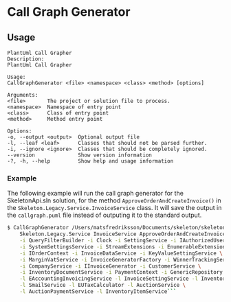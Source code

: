 # Call Graph Generator

## Usage
```
PlantUml Call Grapher
Description:
PlantUml Call Grapher

Usage:
CallGraphGenerator <file> <namespace> <class> <method> [options]

Arguments:
<file>       The project or solution file to process.
<namespace>  Namespace of entry point
<class>      Class of entry point
<method>     Method entry point

Options:
-o, --output <output>  Optional output file
-l, --leaf <leaf>      Classes that should not be parsed further.
-i, --ignore <ignore>  Classes that should be completely ignored.
--version              Show version information
-?, -h, --help         Show help and usage information
```

### Example
The following example will run the call graph generator for the SkeletonApi.sln solution, 
for the method `ApproveOrderAndCreateInvoice()` in the `Skeleton.Legacy.Service.InvoiceService` class.
It will save the output in the `callgraph.puml` file instead of outputing it to the standard output.

```sh
$ CallGraphGenerator /Users/matsfredriksson/Documents/skeleton/skeleton-api/SkeletonApi.sln \
    Skeleton.Legacy.Service InvoiceService ApproveOrderAndCreateInvoice --output callgraph.puml \
    -i QueryFilterBuilder -i Clock -i SettingService -i IAuthorizedUserService \
    -i SystemSettingsService -i StreamExtensions -i EnumerableExtensions \
    -i IOrderContext -i InvoiceDataService -i KeyValueSettingService \
    -i MarginVatService -i InvoiceGeneratorFactory -i WinnerTrackingService \
    -i CompanyService -i IInvoiceGenerator -i CustomerService \
    -i InventoryDocumentService -i PaymentContext -i GenericRepository \
    -l EAccountingInvoicingService -l InvoiceSettingService -l InventoryDocumentService \
    -l SmailService -l EUTaxCalculator -l AuctionService \
    -l AuctionPaymentService -l InventoryItemService```
